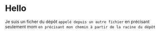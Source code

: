 # Hello
Je suis un ficher du dépôt `appelé depuis un autre fichier` en précisant seulement mom `en précisant mon chemin à partir de la racine du dépôt` 
